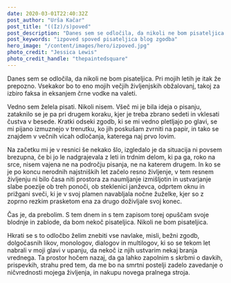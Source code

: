 ```yaml
---
date: 2020-03-01T22:40:32Z
post_author: "Urša Kačar"
post_title: "((Iz)/s)poved"
post_description: "Danes sem se odločila, da nikoli ne bom pisateljica. Pri mojih letih je itak že prepozno. "
post_keywords: "izpoved spoved pisateljica blog zgodba"
hero_image: "/content/images/hero/izpoved.jpg"
photo_credit: "Jessica Lewis"
photo_credit_handle: "thepaintedsquare"
---
```


Danes sem se odločila, da nikoli ne bom pisateljica. Pri mojih letih je itak že prepozno. Vsekakor bo to eno mojih večjih življenjskih obžalovanj, takoj za izbiro faksa in eksanjem črne vodke na valeti.

Vedno sem želela pisati. Nikoli nisem. Všeč mi je bila ideja o pisanju, zataknilo se je pa pri drugem koraku, kjer je treba zbrano sedeti in vklesati čustva v besede. Kratki odseki zgodb, ki se mi vedno pletljajo po glavi, se mi pijano izmuznejo v trenutku, ko jih poskušam zvrniti na papir, in tako se znajdem v večnih vicah odločanja, katerega naj prvo lovim.

Na začetku mi je v resnici še nekako šlo, izgledalo je da situacija ni povsem brezupna, če bi jo le nadgrajevala z leti in trdnim delom, ki pa ga, roko na srce, nisem vajena ne na področju pisanja, ne na katerem drugem. In ko se je po koncu nerodnih najstniških let začelo resno življenje, v tem resnem življenju ni bilo časa niti prostora za naumljanje izmišljotin in ustvarjanje slabe poezije ob treh ponoči, ob steklenici janževca, odprtem oknu in prižgani sveči, ki je v svoj plamen navabljala nočne žuželke, kjer so z zoprno rezkim prasketom ena za drugo doživljale svoj konec.

Čas je, da prebolim. S tem dnem in s tem zapisom torej opuščam svoje blodnje in zablode, da bom nekoč pisateljica. Nikoli ne bom pisateljica.

Hkrati se s to odločbo želim znebiti vse navlake, misli, bežni zgodb, dolgočasnih likov, monologov, dialogov in multilogov, ki so se tekom let nabrali v moji glavi v upanju, da nekoč iz njih ustvarim nekaj branja vrednega. Ta prostor hočem nazaj, da ga lahko zapolnim s skrbmi o davkih, prispevkih, strahu pred tem, da me bo na smrtni postelji zadelo zavedanje o ničvrednosti mojega življenja, in nakupu novega pralnega stroja.
